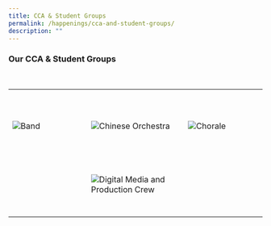 ```yaml
---
title: CCA & Student Groups
permalink: /happenings/cca-and-student-groups/
description: ""
---
```

### Our CCA & Student Groups

<div>
    <table>
        <tr>
            <td style="max-width:33%; vertical-align:bottom; border:none"><br>
                <a href="/performing-arts/band/" style="text-decoration: none">
                    <image src="/images/Happenings/Performing Arts.png" style="display:block;margin-left:auto;margin-right:auto;" alt="Band">
                    </image>
                </a>
            </td>
            <td style="max-width:33%; vertical-align:bottom; border:none"><br>
                <a href="/performing-arts/chinese-orchestra/"     style="text-decoration: none">
                    <image src="/images/Happenings/Sports.png" style="display:block;margin-left:auto;margin-right:auto;" alt="Chinese Orchestra">
                    </image>
                </a>
            </td>
            <td style="max-width:33%; vertical-align:bottom; border:none"><br>
                <a href="/performing-arts/chorale/"     style="text-decoration: none">
                    <image src="/images/Happenings/P10 & Interest Groups.png" style="display:block;margin-left:auto;margin-right:auto;" alt="Chorale">
                    </image>
                </a>
            </td>
        </tr>
        <tr>
            <td style="max-width:33%; vertical-align:bottom; border:none"><br>
            </td>
            <td style="max-width:33%; vertical-align:bottom; border:none"><br>
                <a href="/performing-arts/digital-media-and-production-crew/"    style="text-decoration: none">
                    <image src="/images/Happenings/Diploma Interest Groups.png" style="display:block;margin-left:auto;margin-right:auto;" alt="Digital Media and Production Crew">
                    </image>
                </a>
            </td>
            <td style="max-width:33%; vertical-align:bottom; border:none"><br>
            </td>
        </tr>
    </table>
</div>